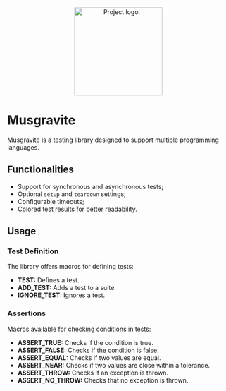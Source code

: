<div align="center">
    <img src="./assets/images/" alt="Project logo." width=200>
</div>



# Musgravite
Musgravite is a testing library designed to support multiple programming languages.



## Functionalities
- Support for synchronous and asynchronous tests;
- Optional `setup` and `teardown` settings;
- Configurable timeouts;
- Colored test results for better readability.



## Usage
### Test Definition
The library offers macros for defining tests:

- **TEST:** Defines a test.
- **ADD_TEST:** Adds a test to a suite.
- **IGNORE_TEST:** Ignores a test.


### Assertions
Macros available for checking conditions in tests:

- **ASSERT_TRUE:** Checks if the condition is true.
- **ASSERT_FALSE:** Checks if the condition is false.
- **ASSERT_EQUAL:** Checks if two values are equal.
- **ASSERT_NEAR:** Checks if two values are close within a tolerance.
- **ASSERT_THROW:** Checks if an exception is thrown.
- **ASSERT_NO_THROW:** Checks that no exception is thrown.